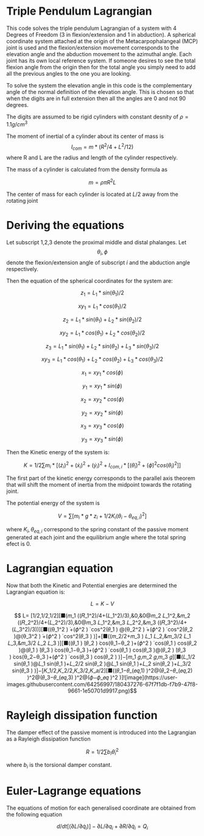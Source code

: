 # Triple Pendulum Lagrangian

This code solves the triple pendulum Lagrangian of a system with 4 Degrees of Freedom (3 in flexion/extension and 1 in abduction). A spherical coordinate system attached at the origin of the 
Metacarpophalangeal (MCP) joint is used and the flexion/extension movement corresponds to the elevation angle and the abduction movement to the azimuthal angle.
Each joint has its own local reference system. If someone desires to see the total flexion angle from the origin then for the total angle you simply need to add all the previous angles to the one 
you are looking.

To solve the system the elevation angle in this code is the complementary angle of the normal definition of the elevation angle. This is chosen so that when the digits are in full extension then 
all the angles are 0 and not 90 degrees.

The digits are assumed to be rigid cylinders with constant desnity of $\rho=1.1 g/cm^3$ 

The moment of inertial of a cylinder about its center of mass is $$I_{com}= m* (R^2/4 + L^2/12)$$ where R and L are the radius and length of the cylinder respectively.

The mass of a cylinder is calculated from the density formula as

$$ m=\rho \pi R^2 L  $$

The center of mass for each cylinder is located at $L/2$ away from the rotating joint

# Deriving the equations

Let subscript 1,2,3 denote the proximal middle and distal phalanges. Let $$\theta_i ,\phi$$ denote the flexion/extension angle of subscript $i$ and the abduction angle respectively.

Then the equation of the spherical coordinates for the system are:

$$ z_1= L_1*sin(\theta_1)/2 $$

$$ xy_1= L_1*cos(\theta_1)/2$$

$$ z_2= L_1*sin(\theta_1) +L_2*sin(\theta_2)/2$$

$$ xy_2= L_1*cos(\theta_1)+L_2*cos(\theta_2)/2$$

$$ z_3= L_1*sin(\theta_1) +L_2*sin(\theta_2)+L_3*sin(\theta_3)/2 $$

$$ xy_3= L_1*cos(\theta_1)+L_2*cos(\theta_2)+L_3*cos(\theta_3)/2$$


$$ x_1= xy_1*cos(\phi) $$

$$ y_1= xy_1*sin(\phi) $$


$$ x_2= xy_2*cos(\phi) $$

$$ y_2= xy_2*sin(\phi) $$


$$ x_3= xy_3*cos(\phi) $$

$$ y_3= xy_3*sin(\phi) $$

Then the Kinetic energy of the system is:

$$ $$

$$ K= 1/2 \sum m_i *[(\dot z_i)^2+ (\dot x_i)^2 + (\dot y_i)^2 + I_{com,i} *[ (\dot \theta_i)^2 +(\dot \phi)^2 cos(\theta_i)^2]]$$

$$ $$

The first part of the kinetic energy corresponds to the parallel axis theorem that will shift the moment of inertia from the midpoint towards the rotating joint.

The potential energy of the system is

$$ $$

$$V= \sum [m_i *g*z_i +1/2 K_i (\theta_i -\theta_{eq,i})^2]$$

$$ $$

where $K_i, \theta_{eq,i}$ correspond to the spring constant of the passive moment generated at each joint and the equilibrium angle where the total spring efect is 0.


# Lagrangian equation

Now that both the Kinetic and Potential energies are determined the Lagrangian equation is:

$$ $$ 

$$ L = K-V$$

$$ L= 
[1/2,1/2,1/2][■(𝑚_1 ((𝑅_1^2)/4+(𝐿_1^2)/3),&0,&0@𝑚_2 𝐿_1^2,&𝑚_2 ((𝑅_2^2)/4+(𝐿_2^2)/3),&0@𝑚_3 𝐿_1^2,&𝑚_3 𝐿_2^2,&𝑚_3 ((𝑅_3^2)/4+(𝐿_3^2)/3))][■((θ_1^2 ) ̇+(𝜙^2 ) ̇ cos^2⁡(𝜃_1 )  @(θ_2^2 ) ̇+(𝜙^2 ) ̇ cos^2⁡(𝜃_2 )@(θ_3^2 ) ̇+(𝜙^2 ) ̇ cos^2⁡(𝜃_3 ) )]+[■((𝑚_2/2+𝑚_3 ) 𝐿_1 𝐿_2,&𝑚_3/2 𝐿_1 𝐿_3,&𝑚_3/2 𝐿_2 𝐿_3 )][■((𝜃_1 ) ̇(𝜃_2 ) ̇cos(θ_1−θ_2 )+(𝜙^2 ) ̇ cos⁡(𝜃_1 )  cos⁡(𝜃_2 )@(𝜃_1 ) ̇(𝜃_3 ) ̇cos(θ_1−θ_3 )+(𝜙^2 ) ̇ cos⁡(𝜃_1 )  cos⁡(𝜃_3 )@(𝜃_2 ) ̇(𝜃_3 ) ̇cos(θ_2−θ_3 )+(𝜙^2 ) ̇ cos⁡(𝜃_3 )  cos⁡(𝜃_2 ) )]−[𝑚_1 𝑔,𝑚_2 𝑔,𝑚_3 𝑔][■(𝐿_1/2  sin⁡(𝜃_1 )@𝐿_1  sin⁡(𝜃_1 )+𝐿_2/2  sin⁡(𝜃_2 )@𝐿_1  sin⁡(𝜃_1 )+𝐿_2  sin⁡(𝜃_2 )+𝐿_3/2  sin⁡(𝜃_3 ) )]−[𝐾_1/2,𝐾_2/2,𝐾_3/2,𝐾_𝑎/2][■((𝜃_1−𝜃_(𝑒𝑞,1) )^2@(𝜃_2−𝜃_(𝑒𝑞,2) )^2@(𝜃_3−𝜃_(𝑒𝑞,3) )^2@(𝜙−𝜙_𝑒𝑞 )^2 )]![image](https://user-images.githubusercontent.com/64256997/180437276-67f7f1db-f7b9-47f8-9661-1e50701d9917.png)$$


$$ $$

# Rayleigh dissipation function

The damper effect of the passive moment is introduced into the Lagrangian as a Rayleigh dissipation function

$$ $$ 

$$ R=1/2 \sum b_i \dot \theta_i ^2 $$

$$ $$

where $b_i$ is the torsional damper constant.

# Euler-Lagrange equations

The equations of motion for each generalised coordinate are obtained from the following equation

$$ $$

$$ d/dt [(\partial L /\partial \dot q_i)] -\partial  L / \partial q_i +\partial R / \partial \dot q_i = Q_i $$

$$ $$


